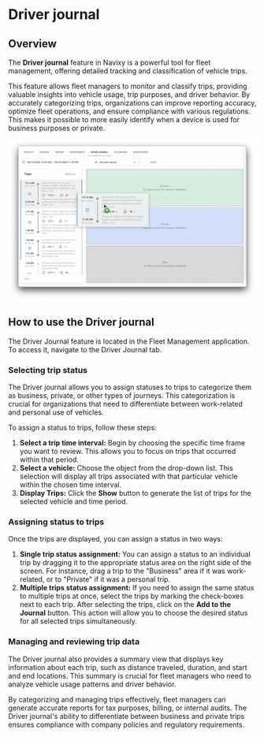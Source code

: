 # Driver journal

## Overview

The **Driver journal** feature in Navixy is a powerful tool for fleet management, offering detailed tracking and classification of vehicle trips.

This feature allows fleet managers to monitor and classify trips, providing valuable insights into vehicle usage, trip purposes, and driver behavior. By accurately categorizing trips, organizations can improve reporting accuracy, optimize fleet operations, and ensure compliance with various regulations. This makes it possible to more easily identify when a device is used for business purposes or private.

![image-20240814-181444.png](attachments/image-20240814-181444.png)

## How to use the Driver journal

The Driver Journal feature is located in the Fleet Management application. To access it, navigate to the Driver Journal tab.

### Selecting trip status

The Driver journal allows you to assign statuses to trips to categorize them as business, private, or other types of journeys. This categorization is crucial for organizations that need to differentiate between work-related and personal use of vehicles.

To assign a status to trips, follow these steps:

1. **Select a trip time interval:** Begin by choosing the specific time frame you want to review. This allows you to focus on trips that occurred within that period.
2. **Select a vehicle:** Choose the object from the drop-down list. This selection will display all trips associated with that particular vehicle within the chosen time interval.
3. **Display Trips:** Click the **Show** button to generate the list of trips for the selected vehicle and time period.

### Assigning status to trips

Once the trips are displayed, you can assign a status in two ways:

1. **Single trip status assignment:** You can assign a status to an individual trip by dragging it to the appropriate status area on the right side of the screen. For instance, drag a trip to the "Business" area if it was work-related, or to "Private" if it was a personal trip.
2. **Multiple trips status assignment:** If you need to assign the same status to multiple trips at once, select the trips by marking the check-boxes next to each trip. After selecting the trips, click on the **Add to the Journal** button. This action will allow you to choose the desired status for all selected trips simultaneously.

### Managing and reviewing trip data

The Driver journal also provides a summary view that displays key information about each trip, such as distance traveled, duration, and start and end locations. This summary is crucial for fleet managers who need to analyze vehicle usage patterns and driver behavior.

By categorizing and managing trips effectively, fleet managers can generate accurate reports for tax purposes, billing, or internal audits. The Driver journal's ability to differentiate between business and private trips ensures compliance with company policies and regulatory requirements.
